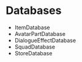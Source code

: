 # Databases

* ItemDatabase
* AvatarPartDatabase
* DialogueEffectDatabase
* SquadDatabase
* StoreDatabase